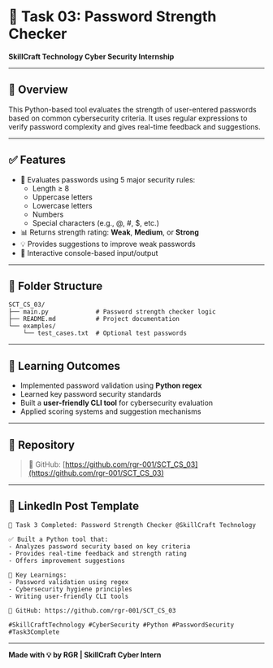 # 🔐 Task 03: Password Strength Checker  
**SkillCraft Technology Cyber Security Internship**

---

## 📘 Overview

This Python-based tool evaluates the strength of user-entered passwords based on common cybersecurity criteria. It uses regular expressions to verify password complexity and gives real-time feedback and suggestions.

---

## ✅ Features

- 🧠 Evaluates passwords using 5 major security rules:
  - Length ≥ 8
  - Uppercase letters
  - Lowercase letters
  - Numbers
  - Special characters (e.g., @, #, $, etc.)
- 📊 Returns strength rating: **Weak**, **Medium**, or **Strong**
- 💡 Provides suggestions to improve weak passwords
- 🧪 Interactive console-based input/output

---

## 📁 Folder Structure

```
SCT_CS_03/
├── main.py             # Password strength checker logic
├── README.md           # Project documentation
└── examples/
    └── test_cases.txt  # Optional test passwords
```

---

## 🧠 Learning Outcomes

- Implemented password validation using **Python regex**
- Learned key password security standards
- Built a **user-friendly CLI tool** for cybersecurity evaluation
- Applied scoring systems and suggestion mechanisms

---

## 📌 Repository

> 🔗 GitHub: [https://github.com/rgr-001/SCT_CS_03](https://github.com/rgr-001/SCT_CS_03)

---

## 📢 LinkedIn Post Template

```
🔐 Task 3 Completed: Password Strength Checker @SkillCraft Technology

✅ Built a Python tool that:
- Analyzes password security based on key criteria
- Provides real-time feedback and strength rating
- Offers improvement suggestions

🧠 Key Learnings:
- Password validation using regex
- Cybersecurity hygiene principles
- Writing user-friendly CLI tools

🔗 GitHub: https://github.com/rgr-001/SCT_CS_03

#SkillCraftTechnology #CyberSecurity #Python #PasswordSecurity #Task3Complete
```

---

**Made with 💡 by RGR | SkillCraft Cyber Intern**
